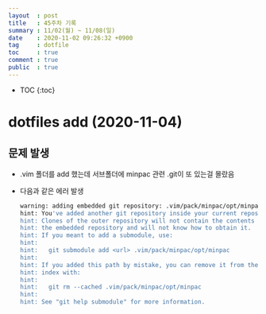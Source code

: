 ```yaml
---
layout  : post
title   : 45주차 기록 
summary : 11/02(월) ~ 11/08(일)
date    : 2020-11-02 09:26:32 +0900
tag     : dotfile 
toc     : true
comment : true
public  : true
---
```

* TOC
{:toc}

# dotfiles add (2020-11-04) 

## 문제 발생

* .vim 폴더를 add 했는데 서브폴더에 minpac 관련 .git이 또 있는걸 몰랐음
* 다음과 같은 에러 발생

  ```sh
  warning: adding embedded git repository: .vim/pack/minpac/opt/minpac
  hint: You've added another git repository inside your current repository.
  hint: Clones of the outer repository will not contain the contents of
  hint: the embedded repository and will not know how to obtain it.
  hint: If you meant to add a submodule, use:
  hint:
  hint:   git submodule add <url> .vim/pack/minpac/opt/minpac
  hint:
  hint: If you added this path by mistake, you can remove it from the
  hint: index with:
  hint:
  hint:   git rm --cached .vim/pack/minpac/opt/minpac
  hint:
  hint: See "git help submodule" for more information.
  ```

